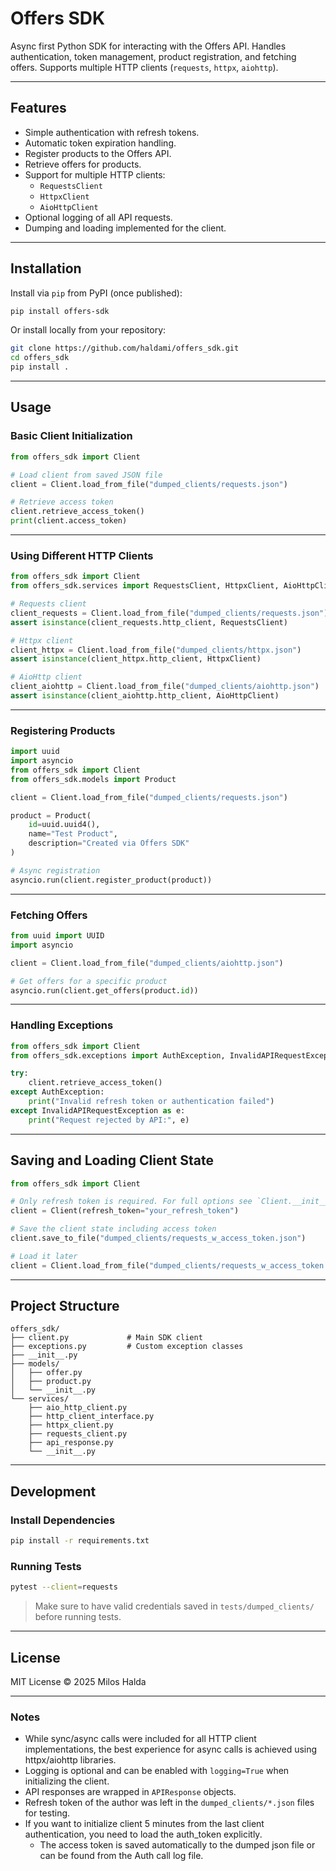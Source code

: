 # Offers SDK

Async first Python SDK for interacting with the Offers API. Handles authentication, token management, product registration, and fetching offers. Supports multiple HTTP clients (`requests`, `httpx`, `aiohttp`).

---

## Features

* Simple authentication with refresh tokens.
* Automatic token expiration handling.
* Register products to the Offers API.
* Retrieve offers for products.
* Support for multiple HTTP clients:
  * `RequestsClient`
  * `HttpxClient`
  * `AioHttpClient`
* Optional logging of all API requests.
* Dumping and loading implemented for the client.

---

## Installation

Install via `pip` from PyPI (once published):

```bash
pip install offers-sdk
```

Or install locally from your repository:

```bash
git clone https://github.com/haldami/offers_sdk.git
cd offers_sdk
pip install .
```

---

## Usage

### Basic Client Initialization

```python
from offers_sdk import Client

# Load client from saved JSON file
client = Client.load_from_file("dumped_clients/requests.json")

# Retrieve access token
client.retrieve_access_token()
print(client.access_token)
```

---

### Using Different HTTP Clients

```python
from offers_sdk import Client
from offers_sdk.services import RequestsClient, HttpxClient, AioHttpClient

# Requests client
client_requests = Client.load_from_file("dumped_clients/requests.json")
assert isinstance(client_requests.http_client, RequestsClient)

# Httpx client
client_httpx = Client.load_from_file("dumped_clients/httpx.json")
assert isinstance(client_httpx.http_client, HttpxClient)

# AioHttp client
client_aiohttp = Client.load_from_file("dumped_clients/aiohttp.json")
assert isinstance(client_aiohttp.http_client, AioHttpClient)
```

---

### Registering Products

```python
import uuid
import asyncio
from offers_sdk import Client
from offers_sdk.models import Product

client = Client.load_from_file("dumped_clients/requests.json")

product = Product(
    id=uuid.uuid4(),
    name="Test Product",
    description="Created via Offers SDK"
)

# Async registration
asyncio.run(client.register_product(product))
```

---

### Fetching Offers

```python
from uuid import UUID
import asyncio

client = Client.load_from_file("dumped_clients/aiohttp.json")

# Get offers for a specific product
asyncio.run(client.get_offers(product.id))
```

---

### Handling Exceptions

```python
from offers_sdk import Client
from offers_sdk.exceptions import AuthException, InvalidAPIRequestException

try:
    client.retrieve_access_token()
except AuthException:
    print("Invalid refresh token or authentication failed")
except InvalidAPIRequestException as e:
    print("Request rejected by API:", e)
```

---

## Saving and Loading Client State

```python
from offers_sdk import Client

# Only refresh token is required. For full options see `Client.__init__` documentation.
client = Client(refresh_token="your_refresh_token")

# Save the client state including access token
client.save_to_file("dumped_clients/requests_w_access_token.json")

# Load it later
client = Client.load_from_file("dumped_clients/requests_w_access_token.json")
```

---

## Project Structure

```
offers_sdk/
├── client.py             # Main SDK client
├── exceptions.py         # Custom exception classes
├── __init__.py
├── models/
│   ├── offer.py
│   ├── product.py
│   └── __init__.py
└── services/
    ├── aio_http_client.py
    ├── http_client_interface.py
    ├── httpx_client.py
    ├── requests_client.py
    ├── api_response.py
    └── __init__.py
```

---

## Development

### Install Dependencies

```bash
pip install -r requirements.txt
```

### Running Tests

```bash
pytest --client=requests
```

> Make sure to have valid credentials saved in `tests/dumped_clients/` before running tests.

---

## License

MIT License © 2025 Milos Halda

---

### Notes

* While sync/async calls were included for all HTTP client implementations, the best experience for async calls is achieved using httpx/aiohttp libraries.
* Logging is optional and can be enabled with `logging=True` when initializing the client.
* API responses are wrapped in `APIResponse` objects.
* Refresh token of the author was left in the `dumped_clients/*.json` files for testing.
* If you want to initialize client 5 minutes from the last client authentication, you need to load the auth_token explicitly.
  * The access token is saved automatically to the dumped json file or can be found from the Auth call log file.
